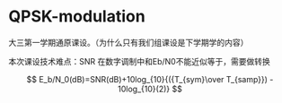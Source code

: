 # QPSK-modulation

大三第一学期通原课设。（为什么只有我们组课设是下学期学的内容）

本次课设技术难点：SNR 在数字调制中和Eb/N0不能近似等于，需要做转换



$$
E_b/N_0(dB)=SNR(dB)+10log_{10}{({T_{sym}\over T_{samp}}) - 10log_{10}(2)}
$$
